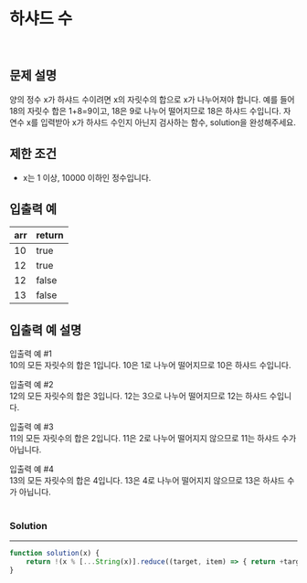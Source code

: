 # 하샤드 수
<br/>

## 문제 설명
양의 정수 x가 하샤드 수이려면 x의 자릿수의 합으로 x가 나누어져야 합니다. 예를 들어 18의 자릿수 합은 1+8=9이고, 18은 9로 나누어 떨어지므로 18은 하샤드 수입니다. 자연수 x를 입력받아 x가 하샤드 수인지 아닌지 검사하는 함수, solution을 완성해주세요.

## 제한 조건
- x는 1 이상, 10000 이하인 정수입니다.

## 입출력 예
| arr | return |
| --- | --- |
| 10 | true |
| 12 | true |
| 12 | false |
| 13 | false |

## 입출력 예 설명
입출력 예 #1<br/>
10의 모든 자릿수의 합은 1입니다. 10은 1로 나누어 떨어지므로 10은 하샤드 수입니다.<br/>

입출력 예 #2<br/>
12의 모든 자릿수의 합은 3입니다. 12는 3으로 나누어 떨어지므로 12는 하샤드 수입니다.<br/>

입출력 예 #3<br/>
11의 모든 자릿수의 합은 2입니다. 11은 2로 나누어 떨어지지 않으므로 11는 하샤드 수가 아닙니다.<br/>

입출력 예 #4<br/>
13의 모든 자릿수의 합은 4입니다. 13은 4로 나누어 떨어지지 않으므로 13은 하샤드 수가 아닙니다.<br/>
<br/>

### Solution

---

```javascript
function solution(x) {
    return !(x % [...String(x)].reduce((target, item) => { return +target + +item}, 0))
}
```
